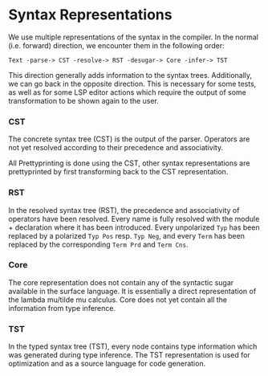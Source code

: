 # Syntax Representations

We use multiple representations of the syntax in the compiler.
In the normal (i.e. forward) direction, we encounter them in the following order:

```
Text -parse-> CST -resolve-> RST -desugar-> Core -infer-> TST
```

This direction generally adds information to the syntax trees.
Additionally, we can go back in the opposite direction.
This is necessary for some tests, as well as for some LSP editor actions which require the output of some
transformation to be shown again to the user.

### CST

The concrete syntax tree (CST) is the output of the parser.
Operators are not yet resolved according to their precedence and associativity.

All Prettyprinting is done using the CST, other syntax representations are prettyprinted by first transforming back to the CST representation.

### RST

In the resolved syntax tree (RST), the precedence and associativity of operators have been resolved.
Every name is fully resolved with the module + declaration where it has been introduced.
Every unpolarized `Typ` has been replaced by a polarized `Typ Pos` resp. `Typ Neg`, and every `Term` has
been replaced by the corresponding `Term Prd` and `Term Cns`.

### Core

The core representation does not contain any of the syntactic sugar available in the surface language.
It is essentially a direct representation of the lambda mu/tilde mu calculus.
Core does not yet contain all the information from type inference.

### TST 

In the typed syntax tree (TST), every node contains type information which was generated during type inference.
The TST representation is used for optimization and as a source language for code generation.
